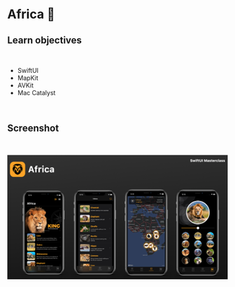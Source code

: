 # Africa 🦁

## Learn objectives

</br>

- SwiftUI
- MapKit
- AVKit
- Mac Catalyst

</br>

## Screenshot

</br>

![africa](./screenshot/africa.png)